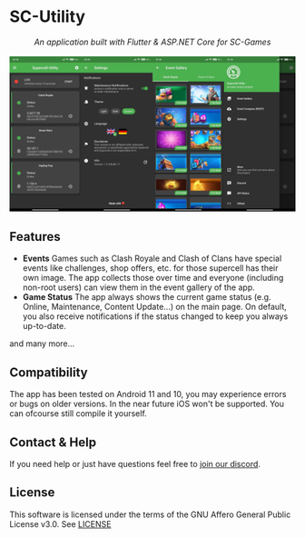 # SC-Utility 

<p align="center">
    <i>An application built with Flutter & ASP.NET Core for SC-Games</i><br />
    <br />
    <img src="https://raw.githubusercontent.com/Incr3dible/sc-utility/master/demo-min.jpg">
</p>

## Features
 - **Events**
 Games such as Clash Royale and Clash of Clans have special events like challenges, shop offers, etc. for those supercell has their own image. The app collects those over time and everyone (including non-root users) can view them in the event gallery of the app.
 - **Game Status**
 The app always shows the current game status (e.g. Online, Maintenance, Content Update...) on the main page. On default, you also receive notifications if the status changed to keep you always up-to-date.

and many more...

## Compatibility

The app has been tested on Android 11 and 10, you may experience errors or bugs on older versions. 
In the near future iOS won't be supported. You can ofcourse still compile it yourself.

## Contact & Help

If you need help or just have questions feel free to [join our discord](https://discord.gg/XdTw2PZ).

## License

This software is licensed under the terms of the GNU Affero General Public License v3.0.
See [LICENSE](https://github.com/Incr3dible/sc-utility/blob/master/LICENSE)
